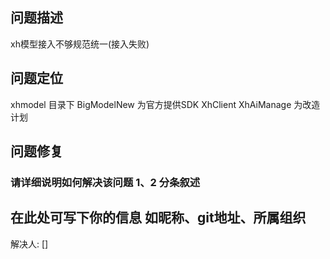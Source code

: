 ## 问题描述

xh模型接入不够规范统一(接入失败)

## 问题定位

xhmodel 目录下 BigModelNew 为官方提供SDK XhClient XhAiManage 为改造计划

## 问题修复

### 请详细说明如何解决该问题 1、2 分条叙述


## 在此处可写下你的信息 如昵称、git地址、所属组织

解决人: [] 
